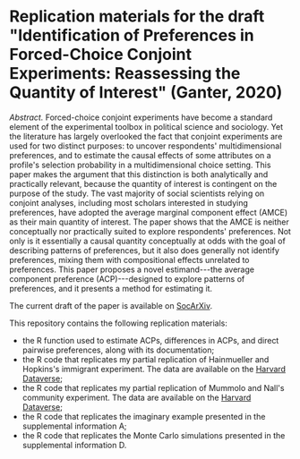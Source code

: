 # Replication materials for the draft "Identification of Preferences in Forced-Choice Conjoint Experiments: Reassessing the Quantity of Interest" (Ganter, 2020)

*Abstract.* Forced-choice conjoint experiments have become a standard element of the experimental toolbox in political science and sociology. Yet the literature has largely overlooked the fact that conjoint experiments are used for two distinct purposes: to uncover respondents' multidimensional preferences, and to estimate the causal effects of some attributes on a profile's selection probability in a multidimensional choice setting. This paper makes the argument that this distinction is both analytically and practically relevant, because the quantity of interest is contingent on the purpose of the study. The vast majority of social scientists relying on conjoint analyses, including most scholars interested in studying preferences, have adopted the average marginal component effect (AMCE) as their main quantity of interest. The paper shows that the AMCE is neither conceptually nor practically suited to explore respondents' preferences. Not only is it essentially a causal quantity conceptually at odds with the goal of describing patterns of preferences, but it also does generally not identify preferences, mixing them with compositional effects unrelated to preferences. This paper proposes a novel estimand---the average component preference (ACP)---designed to explore patterns of preferences, and it presents a method for estimating it.

The current draft of the paper is available on [SocArXiv](https://osf.io/preprints/socarxiv/e638u/).

This repository contains the following replication materials:
* the R function used to estimate ACPs, differences in ACPs, and direct pairwise preferences, along with its documentation;
* the R code that replicates my partial replication of Hainmueller and Hopkins's immigrant experiment. The data are available on the [Harvard Dataverse](https://dataverse.harvard.edu/dataset.xhtml?persistentId=doi:10.7910/DVN/THJYQR);
* the R code that replicates my partial replication of Mummolo and Nall's community experiment. The data are available on the [Harvard Dataverse](https://dataverse.harvard.edu/dataset.xhtml?persistentId=doi:10.7910/DVN/EDGRDC);
* the R code that replicates the imaginary example presented in the supplemental information A;
* the R code that replicates the Monte Carlo simulations presented in the supplemental information D.
